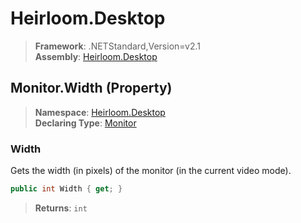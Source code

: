 # Heirloom.Desktop

> **Framework**: .NETStandard,Version=v2.1  
> **Assembly**: [Heirloom.Desktop][0]

## Monitor.Width (Property)

> **Namespace**: [Heirloom.Desktop][0]  
> **Declaring Type**: [Monitor][1]

### Width

Gets the width (in pixels) of the monitor (in the current video mode).

```cs
public int Width { get; }
```

> **Returns**: `int`

[0]: ../../../Heirloom.Desktop.md
[1]: ../Monitor.md
